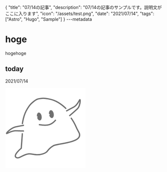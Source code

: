 {
  "title": "07/14の記事",
  "description": "07/14の記事のサンプルです。説明文がここに入ります",
  "icon": "/assets/test.png",
  "date": "2021/07/14",
  "tags": ["Astro", "Hugo", "Sample"]
}
---metadata

# hoge
hogehoge

## today
2021/07/14

![img](/assets/test.png)